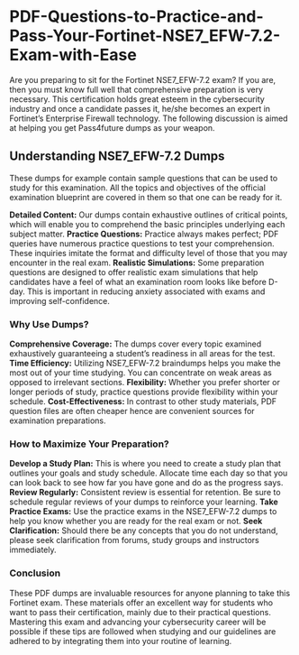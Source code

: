 # PDF-Questions-to-Practice-and-Pass-Your-Fortinet-NSE7_EFW-7.2-Exam-with-Ease

Are you preparing to sit for the Fortinet NSE7_EFW-7.2 exam? If you are, then you must know full well that comprehensive preparation is very necessary.
This certification holds great esteem in the cybersecurity industry and once a candidate passes it, he/she becomes an expert in Fortinet’s Enterprise Firewall technology. The following discussion is aimed at helping you get Pass4future dumps as your weapon.

## **Understanding NSE7_EFW-7.2 Dumps**

These dumps for example contain sample questions that can be used to study for this examination. All the topics and objectives of the official examination blueprint are covered in them so that one can be ready for it.

**Detailed Content:** Our dumps contain exhaustive outlines of critical points, which will enable you to comprehend the basic principles underlying each subject matter.
**Practice Questions:** Practice always makes perfect; PDF queries have numerous practice questions to test your comprehension. These inquiries imitate the format and difficulty level of those that you may encounter in the real exam.
**Realistic Simulations:** Some preparation questions are designed to offer realistic exam simulations that help candidates have a feel of what an examination room looks like before D-day. This is important in reducing anxiety associated with exams and improving self-confidence.

### **Why Use Dumps?**

**Comprehensive Coverage:** The dumps cover every topic examined exhaustively guaranteeing a student’s readiness in all areas for the test.
**Time Efficiency:** Utilizing NSE7_EFW-7.2 braindumps helps you make the most out of your time studying. You can concentrate on weak areas as opposed to irrelevant sections.
**Flexibility:** Whether you prefer shorter or longer periods of study, practice questions provide flexibility within your schedule.
**Cost-Effectiveness:** In contrast to other study materials, PDF question files are often cheaper hence are convenient sources for examination preparations.

### **How to Maximize Your Preparation?**

**Develop a Study Plan:** This is where you need to create a study plan that outlines your goals and study schedule. Allocate time each day so that you can look back to see how far you have gone and do as the progress says.
**Review Regularly:** Consistent review is essential for retention. Be sure to schedule regular reviews of your dumps to reinforce your learning.
**Take Practice Exams:** Use the practice exams in the NSE7_EFW-7.2 dumps to help you know whether you are ready for the real exam or not.
**Seek Clarification:** Should there be any concepts that you do not understand, please seek clarification from forums, study groups and instructors immediately.

### **Conclusion**
These PDF dumps are invaluable resources for anyone planning to take this Fortinet exam. These materials offer an excellent way for students who want to pass their certification, mainly due to their practical questions.
Mastering this exam and advancing your cybersecurity career will be possible if these tips are followed when studying and our guidelines are adhered to by integrating them into your routine of learning.

